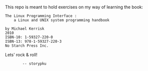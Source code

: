 This repo is meant to hold exercises on my way of learning the book:

	The Linux Programming Interface :
		a Linux and UNIX system programming handbook

	by Michael Kerrisk
	2010
	ISBN-10: 1-59327-220-0
	ISBN-13: 978-1-59327-220-3
	No Starch Press Inc.

Lets' rock & roll!

			-- storypku

